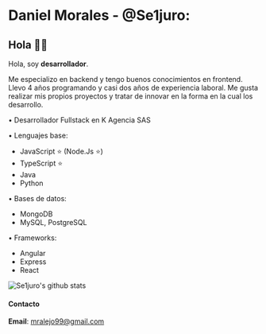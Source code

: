 # Daniel Morales - @Se1juro:

## Hola 👨‍💻

Hola, soy **desarrollador**.

Me especializo en backend y tengo buenos conocimientos en frontend. Llevo 4 años programando y casi dos años de experiencia laboral.
Me gusta realizar mis propios proyectos y tratar de innovar en la forma en la cual los desarrollo.

• Desarrollador Fullstack en K Agencia SAS

• Lenguajes base:

  - JavaScript ⭐ (Node.Js ⭐)
  - TypeScript ⭐
  - Java
  - Python
  
• Bases de datos:

  - MongoDB
  - MySQL, PostgreSQL
  
• Frameworks:
  
  - Angular
  - Express
  - React

![Se1juro's github stats](https://github-readme-stats.vercel.app/api?username=Se1juro&show_icons=true&theme=radical)

#### Contacto 

**Email**: mralejo99@gmail.com 
